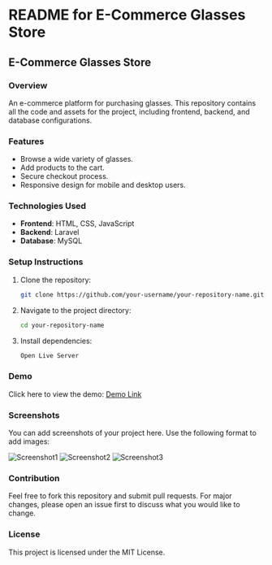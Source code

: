 # README for E-Commerce Glasses Store

## E-Commerce Glasses Store

### Overview

An e-commerce platform for purchasing glasses. This repository contains all the code and assets for the project, including frontend, backend, and database configurations.

### Features

- Browse a wide variety of glasses.
- Add products to the cart.
- Secure checkout process.
- Responsive design for mobile and desktop users.

### Technologies Used

- **Frontend**: HTML, CSS, JavaScript
- **Backend**: Laravel
- **Database**: MySQL

### Setup Instructions

1. Clone the repository:
    ```bash
    git clone https://github.com/your-username/your-repository-name.git
    ```

2. Navigate to the project directory:
    ```bash
    cd your-repository-name
    ```

3. Install dependencies:
    ```bash
    Open Live Server
    ```

### Demo

Click here to view the demo: [Demo Link](bazario-glasses.netlify.app)

### Screenshots

You can add screenshots of your project here. Use the following format to add images:

![Screenshot1](https://github.com/user-attachments/assets/454361fc-1168-4fdb-85f8-3acd5e7f999e)
![Screenshot2](https://github.com/user-attachments/assets/f23448ec-64aa-491f-854a-c47cd67f987f)
![Screenshot3](https://github.com/user-attachments/assets/9d1542b0-5036-4045-b0cc-0a17b2bebc43)


### Contribution

Feel free to fork this repository and submit pull requests. For major changes, please open an issue first to discuss what you would like to change.

### License

This project is licensed under the MIT License.
